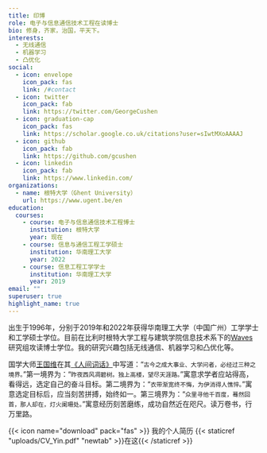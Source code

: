 ```yaml
---
title: 印博
role: 电子与信息通信技术工程在读博士
bio: 修身，齐家，治国，平天下。
interests:
  - 无线通信
  - 机器学习
  - 凸优化
social:
  - icon: envelope
    icon_pack: fas
    link: /#contact
  - icon: twitter
    icon_pack: fab
    link: https://twitter.com/GeorgeCushen
  - icon: graduation-cap
    icon_pack: fas
    link: https://scholar.google.co.uk/citations?user=sIwtMXoAAAAJ
  - icon: github
    icon_pack: fab
    link: https://github.com/gcushen
  - icon: linkedin
    icon_pack: fab
    link: https://www.linkedin.com/
organizations:
  - name: 根特大学（Ghent University）
    url: https://www.ugent.be/en
education:
  courses:
    - course: 电子与信息通信技术工程博士
      institution: 根特大学
      year: 现在
    - course: 信息与通信工程工学硕士
      institution: 华南理工大学
      year: 2022
    - course: 信息工程工学学士
      institution: 华南理工大学
      year: 2019
email: ""
superuser: true
highlight_name: true
---
```

出生于1996年，分别于2019年和2022年获得华南理工大学（中国广州）工学学士和工学硕士学位。目前在比利时根特大学工程与建筑学院信息技术系下的[Waves](https://www.waves.intec.ugent.be/)研究组攻读博士学位。我的研究兴趣包括无线通信、机器学习和凸优化等。

国学大师[王国维](https://zh.wikipedia.org/wiki/%E7%8E%8B%E5%9B%BD%E7%BB%B4)在其[《人间词话》](https://zh.wikipedia.org/wiki/%E4%BA%BA%E9%97%B4%E8%AF%8D%E8%AF%9D)中写道：“`古今之成大事业、大学问者，必经过三种之境界。`”第一境界为：“`昨夜西风凋碧树。独上高楼，望尽天涯路。`”寓意求学者应站得高，看得远，选定自己的奋斗目标。第二境界为：“`衣带渐宽终不悔，为伊消得人憔悴。`”寓意选定目标后，应当刻苦拼搏，始终如一。第三境界为：“`众里寻他千百度，蓦然回首，那人却在，灯火阑珊处。`”寓意经历刻苦磨练，成功自然近在咫尺。读万卷书，行万里路。

{{< icon name="download" pack="fas" >}} 我的个人简历 {{< staticref "uploads/CV_Yin.pdf" "newtab" >}}在这{{< /staticref >}}